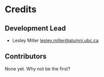 # Credits


## Development Lead

* Lesley Miller <lesley.miller@alumni.ubc.ca>

## Contributors

None yet. Why not be the first?
